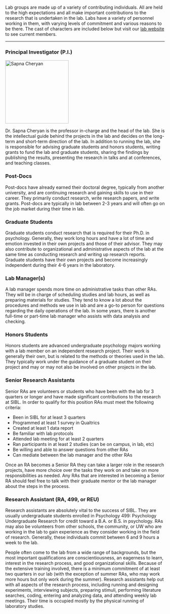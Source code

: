 Lab groups are made up of a variety of contributing individuals. All are held to the high expectations and all make important contributions to the research that is undertaken in the lab. Labs have a variety of personnel working in them, with varying levels of commitment and various reasons to be there. The cast of characters are included below but visit our [lab website](https://depts.washington.edu/sibl/current-members/) to see current members.

---

### Principal Investigator (P.I.)

<img src="https://s3-us-west-2.amazonaws.com/uw-s3-cdn/wp-content/uploads/sites/6/2020/06/03115236/sapnalong_newedit.jpg" alt="Sapna Cheryan" width="200"/>

Dr. Sapna Cheryan is the professor in-charge and the head of the lab. She is the intellectual guide behind the projects in the lab and decides on the long-term and short-term direction of the lab. In addition to running the lab, she is responsible for advising graduate students and honors students, writing grants to fund the lab and graduate students, sharing the findings by publishing the results, presenting the research in talks and at conferences, and teaching classes.

### Post-Docs

Post-docs have already earned their doctoral degree, typically from another university, and are continuing research and gaining skills to use in their career. They primarily conduct research, write research papers, and write grants. Post-docs are typically in lab between 2-3 years and will often go on the job market during their time in lab.

### Graduate Students

Graduate students conduct research that is required for their Ph.D. in psychology. Generally, they work long hours and have a lot of time and emotion invested in their own projects and those of their advisor. They may also contribute to organizational and administrative aspects of the lab at the same time as conducting research and writing up research reports. Graduate students have their own projects and become increasingly independent during their 4-6 years in the laboratory.

### Lab Manager(s)

A lab manager spends more time on administrative tasks than other RAs. They will be in charge of scheduling studies and lab hours, as well as preparing materials for studies. They tend to know a lot about the procedures and methods we use in lab and are a go-to person for questions regarding the daily operations of the lab. In some years, there is another full-time or part-time lab manager who assists with data analysis and checking.

### Honors Students

Honors students are advanced undergraduate psychology majors working with a lab member on an independent research project. Their work is generally their own, but is related to the methods or theories used in the lab. They typically work under the guidance of a graduate student on their project and may or may not also be involved on other projects in the lab.

### Senior Research Assistants

Senior RAs are volunteers or students who have been with the lab for 3 quarters or longer and have made significant contributions to the research at SIBL. In order to qualify for this position RAs must meet the following criteria:

- Been in SIBL for at least 3 quarters
- Programmed at least 1 survey in Qualtrics
- Created at least 1 data report
- Be familiar with lab protocols
- Attended lab meeting for at least 2 quarters
- Ran participants in at least 2 studies (can be on campus, in lab, etc)
- Be willing and able to answer questions from other RAs
- Can mediate between the lab manager and the other RAs

Once an RA becomes a Senior RA they can take a larger role in the research projects, have more choice over the tasks they work on and take on more responsibilities as needed. Any RAs that are interested in becoming a Senior RA should feel free to talk with their graduate mentor or the lab manager about the steps in the process.

### Research Assistant (RA, 499, or REU)

Research assistants are absolutely vital to the success of SIBL. They are usually undergraduate students enrolled in Psychology 499: Psychology Undergraduate Research for credit toward a B.A. or B.S. in psychology. RAs may also be volunteers from other schools, the community, or UW who are working in the lab to gain experience as they consider working in the field of research. Generally, these individuals commit between 6 and 9 hours a week to the lab.

People often come to the lab from a wide range of backgrounds, but the most important qualifications are conscientiousness, an eagerness to learn, interest in the research process, and good organizational skills. Because of the extensive training involved, there is a minimum commitment of at least two quarters in our lab (with the exception of summer RAs, who may work more hours but only work during the summer). Research assistants help out with all aspects of the research process, including running and designing experiments, interviewing subjects, preparing stimuli, performing literature searches, coding, entering and analyzing data, and attending weekly lab meetings. Their time is occupied mostly by the physical running of laboratory studies.
